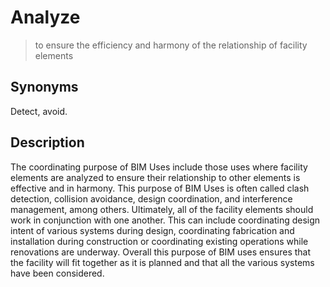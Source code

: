 # Analyze
>to ensure the efficiency and harmony of the relationship of facility elements
## Synonyms
Detect, avoid.
## Description
The coordinating purpose of BIM Uses include those uses where facility elements are analyzed to ensure their relationship to other elements is effective and in harmony. This purpose of BIM Uses is often called clash detection, collision avoidance, design coordination, and interference management, among others. Ultimately, all of the facility elements should work in conjunction with one another. This can include coordinating design intent of various systems during design, coordinating fabrication and installation during construction or coordinating existing operations while renovations are underway. Overall this purpose of BIM uses ensures that the facility will fit together as it is planned and that all the various systems have been considered.
